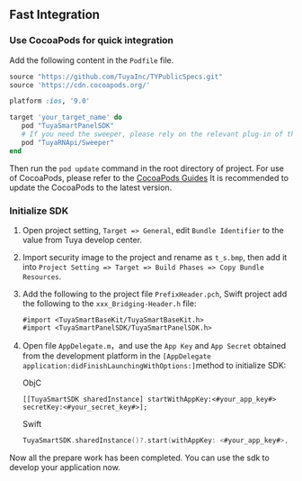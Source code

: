 ## Fast Integration

### Use CocoaPods for quick integration

Add the following content in the `Podfile` file.

```ruby
source "https://github.com/TuyaInc/TYPublicSpecs.git"
source 'https://cdn.cocoapods.org/'

platform :ios, '9.0'

target 'your_target_name' do
   pod "TuyaSmartPanelSDK"
   # If you need the sweeper, please rely on the relevant plug-in of the sweeper
   pod "TuyaRNApi/Sweeper"
end
```

Then run the `pod update` command in the root directory of project.
For use of CocoaPods, please refer to the [CocoaPods Guides](https://guides.cocoapods.org/) It is recommended to update the CocoaPods to the latest version.

### Initialize SDK

1. Open project setting, `Target => General`, edit `Bundle Identifier` to the value from Tuya develop center.

2. Import security image to the project and rename as `t_s.bmp`, then add it into `Project Setting => Target => Build Phases => Copy Bundle Resources`.

3. Add the following to the project file `PrefixHeader.pch`, Swift project add the following to the `xxx_Bridging-Header.h` file:

   ```objc
   #import <TuyaSmartBaseKit/TuyaSmartBaseKit.h>
   #import <TuyaSmartPanelSDK/TuyaSmartPanelSDK.h>
   ```

4. Open file `AppDelegate.m`，and use the `App Key` and `App Secret` obtained from the development platform in the `[AppDelegate application:didFinishLaunchingWithOptions:]`method to initialize SDK:

   ObjC

   ```objc
   [[TuyaSmartSDK sharedInstance] startWithAppKey:<#your_app_key#> secretKey:<#your_secret_key#>];
   ```

   Swift

   ```swift
   TuyaSmartSDK.sharedInstance()?.start(withAppKey: <#your_app_key#>, secretKey: <#your_secret_key#>)
   ```

Now all the prepare work has been completed. You can use the sdk to develop your application now.